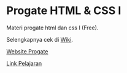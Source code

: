 # Progate HTML & CSS I
Materi progate html dan css I (Free).

Selengkapnya cek di [Wiki](https://github.com/zvyr/progate-html-css-1/wiki).

[Website Progate](https://progate.com/)

[Link Pelajaran](https://progate.com/lessons/html/study/1)

